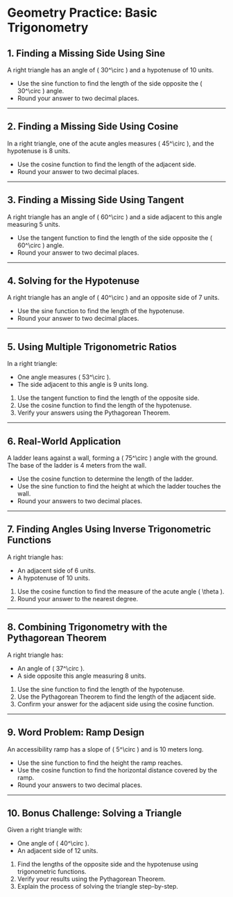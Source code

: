 # Geometry Practice: Basic Trigonometry

## 1. Finding a Missing Side Using Sine
A right triangle has an angle of \( 30^\circ \) and a hypotenuse of 10 units.  
- Use the sine function to find the length of the side opposite the \( 30^\circ \) angle.  
- Round your answer to two decimal places.

---

## 2. Finding a Missing Side Using Cosine
In a right triangle, one of the acute angles measures \( 45^\circ \), and the hypotenuse is 8 units.  
- Use the cosine function to find the length of the adjacent side.  
- Round your answer to two decimal places.

---

## 3. Finding a Missing Side Using Tangent
A right triangle has an angle of \( 60^\circ \) and a side adjacent to this angle measuring 5 units.  
- Use the tangent function to find the length of the side opposite the \( 60^\circ \) angle.  
- Round your answer to two decimal places.

---

## 4. Solving for the Hypotenuse
A right triangle has an angle of \( 40^\circ \) and an opposite side of 7 units.  
- Use the sine function to find the length of the hypotenuse.  
- Round your answer to two decimal places.

---

## 5. Using Multiple Trigonometric Ratios
In a right triangle:  
- One angle measures \( 53^\circ \).  
- The side adjacent to this angle is 9 units long.

1. Use the tangent function to find the length of the opposite side.  
2. Use the cosine function to find the length of the hypotenuse.  
3. Verify your answers using the Pythagorean Theorem.

---

## 6. Real-World Application
A ladder leans against a wall, forming a \( 75^\circ \) angle with the ground. The base of the ladder is 4 meters from the wall.  
- Use the cosine function to determine the length of the ladder.  
- Use the sine function to find the height at which the ladder touches the wall.  
- Round your answers to two decimal places.

---

## 7. Finding Angles Using Inverse Trigonometric Functions
A right triangle has:  
- An adjacent side of 6 units.  
- A hypotenuse of 10 units.

1. Use the cosine function to find the measure of the acute angle \( \theta \).  
2. Round your answer to the nearest degree.

---

## 8. Combining Trigonometry with the Pythagorean Theorem
A right triangle has:  
- An angle of \( 37^\circ \).  
- A side opposite this angle measuring 8 units.

1. Use the sine function to find the length of the hypotenuse.  
2. Use the Pythagorean Theorem to find the length of the adjacent side.  
3. Confirm your answer for the adjacent side using the cosine function.

---

## 9. Word Problem: Ramp Design
An accessibility ramp has a slope of \( 5^\circ \) and is 10 meters long.  
- Use the sine function to find the height the ramp reaches.  
- Use the cosine function to find the horizontal distance covered by the ramp.  
- Round your answers to two decimal places.

---

## 10. Bonus Challenge: Solving a Triangle
Given a right triangle with:  
- One angle of \( 40^\circ \).  
- An adjacent side of 12 units.

1. Find the lengths of the opposite side and the hypotenuse using trigonometric functions.  
2. Verify your results using the Pythagorean Theorem.  
3. Explain the process of solving the triangle step-by-step.
